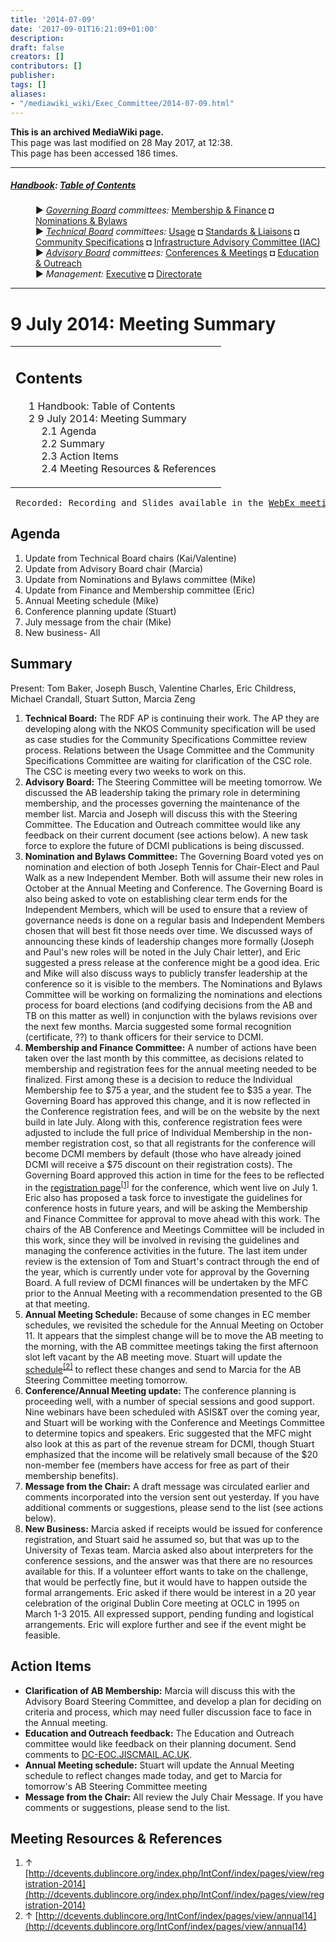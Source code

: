 ```yaml
---
title: '2014-07-09'
date: '2017-09-01T16:21:09+01:00'
description: 
draft: false
creators: []
contributors: []
publisher: 
tags: []
aliases:
- "/mediawiki_wiki/Exec_Committee/2014-07-09.html"
---
```


 **This is an archived MediaWiki page.**  
This page was last modified on 28 May 2017, at 12:38.  
This page has been accessed 186 times.

* * *

##### [Handbook](/mediawiki_wiki/DCMI_Handbook "DCMI Handbook"): [Table of Contents](/mediawiki_wiki/DCMI_Handbook/ "DCMI Handbook") 
<dl>
<dd> ► <i><a href="/mediawiki_wiki/DCMI_Governing_Board.md" title="DCMI Governing Board">Governing Board</a> committees:</i> <a href="/mediawiki_wiki/DCMI_Governing_Board/finance.md" title="DCMI Governing Board/finance">Membership &amp; Finance</a> ◘ <a href="/mediawiki_wiki/DCMI_Governing_Board/nominations.md" title="DCMI Governing Board/nominations">Nominations &amp; Bylaws</a> 
</dd>
<dd> ► <i><a href="/mediawiki_wiki/DCMI_Technical_Board.md" title="DCMI Technical Board">Technical Board</a> committees:</i> <a href="/mediawiki_wiki/DCMI_Technical_Board/usage.md" title="DCMI Technical Board/usage">Usage</a> ◘ <a href="/mediawiki_wiki/DCMI_Technical_Board/standards.md" title="DCMI Technical Board/standards">Standards &amp; Liaisons</a> ◘ <a href="/mediawiki_wiki/DCMI_Technical_Board/specifications.md" title="DCMI Technical Board/specifications">Community Specifications</a> ◘ <a href="/mediawiki_wiki/DCMI_Technical_Board/infrastructure.md" title="DCMI Technical Board/infrastructure">Infrastructure Advisory Committee (IAC)</a>
</dd>
<dd> ► <i><a href="/mediawiki_wiki/DCMI_Advisory_Board.md" title="DCMI Advisory Board">Advisory Board</a> committees:</i> <a href="/mediawiki_wiki/DCMI_Advisory_Board/meetings.md" title="DCMI Advisory Board/meetings">Conferences &amp; Meetings</a> ◘ <a href="/mediawiki_wiki/DCMI_Advisory_Board/documentation.md" title="DCMI Advisory Board/documentation">Education &amp; Outreach</a>
</dd>
<dd> ► <i>Management:</i> <a href="/mediawiki_wiki/Exec_Committee.md" title="Exec Committee">Executive</a> ◘ <a href="/mediawiki_wiki/Exec_Committee/directorate.md" title="Exec Committee/directorate">Directorate</a>
</dd>
</dl>

* * *

# 9 July 2014: Meeting Summary 
<table id="toc" class="toc">
  <tr>
    <td>
      <div id="toctitle">
        <h2>Contents</h2>
      </div>
      <ul>
        <li class="toclevel-1"><a href="#Handbook:_Table_of_Contents"><span class="tocnumber">1</span> <span class="toctext">Handbook: Table of Contents</span></a></li>
        <li class="toclevel-1 tocsection-1">
          <a href="#9_July_2014:_Meeting_Summary"><span class="tocnumber">2</span> <span class="toctext">9 July 2014: Meeting Summary</span></a>
          <ul>
            <li class="toclevel-2 tocsection-2"><a href="#Agenda"><span class="tocnumber">2.1</span> <span class="toctext">Agenda</span></a></li>
            <li class="toclevel-2 tocsection-3"><a href="#Summary"><span class="tocnumber">2.2</span> <span class="toctext">Summary</span></a></li>
            <li class="toclevel-2 tocsection-4"><a href="#Action_Items"><span class="tocnumber">2.3</span> <span class="toctext">Action Items</span></a></li>
            <li class="toclevel-2 tocsection-5"><a href="#Meeting_Resources_.26_References"><span class="tocnumber">2.4</span> <span class="toctext">Meeting Resources &amp; References</span></a></li>
          </ul>
        </li>
      </ul>
    </td>
  </tr>
</table>


<pre> Recorded: Recording and Slides available in the <a href="https://meetings.webex.com/collabs/#/meetings/detail?uuid=I6LW6C31LU6P157SRET46BK99P-JV0D" class="external text" rel="nofollow">WebEx meeting room</a>
</pre>
## Agenda 

1. Update from Technical Board chairs (Kai/Valentine)
2. Update from Advisory Board chair (Marcia)
3. Update from Nominations and Bylaws committee (Mike)
4. Update from Finance and Membership committee (Eric)
5. Annual Meeting schedule (Mike)
6. Conference planning update (Stuart)
7. July message from the chair (Mike)
8. New business- All

## Summary 

Present: Tom Baker, Joseph Busch, Valentine Charles, Eric Childress, Michael Crandall, Stuart Sutton, Marcia Zeng

1. **Technical Board:** The RDF AP is continuing their work. The AP they are developing along with the NKOS Community specification will be used as case studies for the Community Specifications Committee review process. Relations between the Usage Committee and the Community Specifications Committee are waiting for clarification of the CSC role. The CSC is meeting every two weeks to work on this.
2. **Advisory Board:** The Steering Committee will be meeting tomorrow. We discussed the AB leadership taking the primary role in determining membership, and the processes governing the maintenance of the member list. Marcia and Joseph will discuss this with the Steering Committee. The Education and Outreach committee would like any feedback on their current document (see actions below). A new task force to explore the future of DCMI publications is being discussed.
3. **Nomination and Bylaws Committee:** The Governing Board voted yes on nomination and election of both Joseph Tennis for Chair-Elect and Paul Walk as a new Independent Member. Both will assume their new roles in October at the Annual Meeting and Conference. The Governing Board is also being asked to vote on establishing clear term ends for the Independent Members, which will be used to ensure that a review of governance needs is done on a regular basis and Independent Members chosen that will best fit those needs over time. We discussed ways of announcing these kinds of leadership changes more formally (Joseph and Paul's new roles will be noted in the July Chair letter), and Eric suggested a press release at the conference might be a good idea. Eric and Mike will also discuss ways to publicly transfer leadership at the conference so it is visible to the members. The Nominations and Bylaws Committee will be working on formalizing the nominations and elections process for board elections (and codifying decisions from the AB and TB on this matter as well) in conjunction with the bylaws revisions over the next few months. Marcia suggested some formal recognition (certificate,&nbsp;??) to thank officers for their service to DCMI. 
4. **Membership and Finance Committee:** A number of actions have been taken over the last month by this committee, as decisions related to membership and registration fees for the annual meeting needed to be finalized. First among these is a decision to reduce the Individual Membership fee to $75 a year, and the student fee to $35 a year. The Governing Board has approved this change, and it is now reflected in the Conference registration fees, and will be on the website by the next build in late July. Along with this, conference registration fees were adjusted to include the full price of Individual Membership in the non-member registration cost, so that all registrants for the conference will become DCMI members by default (those who have already joined DCMI will receive a $75 discount on their registration costs). The Governing Board approved this action in time for the fees to be reflected in the [registration page](http://dcevents.dublincore.org/index.php/IntConf/index/pages/view/registration-2014)<sup id="cite_ref-0" class="reference"><a href="#cite_note-0">[1]</a></sup> for the conference, which went live on July 1. Eric also has proposed a task force to investigate the guidelines for conference hosts in future years, and will be asking the Membership and Finance Committee for approval to move ahead with this work. The chairs of the AB Conference and Meetings Committee will be included in this work, since they will be involved in revising the guidelines and managing the conference activities in the future. The last item under review is the extension of Tom and Stuart's contract through the end of the year, which is currently under vote for approval by the Governing Board. A full review of DCMI finances will be undertaken by the MFC prior to the Annual Meeting with a recommendation presented to the GB at that meeting.
5. **Annual Meeting Schedule:** Because of some changes in EC member schedules, we revisited the schedule for the Annual Meeting on October 11. It appears that the simplest change will be to move the AB meeting to the morning, with the AB committee meetings taking the first afternoon slot left vacant by the AB meeting move. Stuart will update the [schedule](http://dcevents.dublincore.org/IntConf/index/pages/view/annual14)<sup id="cite_ref-1" class="reference"><a href="#cite_note-1">[2]</a></sup> to reflect these changes and send to Marcia for the AB Steering Committee meeting tomorrow.
6. **Conference/Annual Meeting update:** The conference planning is proceeding well, with a number of special sessions and good support. Nine webinars have been scheduled with ASIS&T over the coming year, and Stuart will be working with the Conference and Meetings Committee to determine topics and speakers. Eric suggested that the MFC might also look at this as part of the revenue stream for DCMI, though Stuart emphasized that the income will be relatively small because of the $20 non-member fee (members have access for free as part of their membership benefits).
7. **Message from the Chair:** A draft message was circulated earlier and comments incorporated into the version sent out yesterday. If you have additional comments or suggestions, please send to the list (see actions below).
8. **New Business:** Marcia asked if receipts would be issued for conference registration, and Stuart said he assumed so, but that was up to the University of Texas team. Marcia asked also about interpreters for the conference sessions, and the answer was that there are no resources available for this. If a volunteer effort wants to take on the challenge, that would be perfectly fine, but it would have to happen outside the formal arrangements. Eric asked if there would be interest in a 20 year celebration of the original Dublin Core meeting at OCLC in 1995 on March 1-3 2015. All expressed support, pending funding and logistical arrangements. Eric will explore further and see if the event might be feasible.

## Action Items 

- **Clarification of AB Membership:** Marcia will discuss this with the Advisory Board Steering Committee, and develop a plan for deciding on criteria and process, which may need fuller discussion face to face in the Annual meeting.
- **Education and Outreach feedback:** The Education and Outreach committee would like feedback on their planning document. Send comments to [DC-EOC.JISCMAIL.AC.UK](mailto:DC-EOC.JISCMAIL.AC.UK).
- **Annual Meeting schedule:** Stuart will update the Annual Meeting schedule to reflect changes made today, and get to Marcia for tomorrow's AB Steering Committee meeting
- **Message from the Chair:** All review the July Chair Message. If you have comments or suggestions, please send to the list.

## Meeting Resources & References 

1. ↑ [http://dcevents.dublincore.org/index.php/IntConf/index/pages/view/registration-2014](http://dcevents.dublincore.org/index.php/IntConf/index/pages/view/registration-2014)
2. ↑ [http://dcevents.dublincore.org/IntConf/index/pages/view/annual14](http://dcevents.dublincore.org/IntConf/index/pages/view/annual14)

